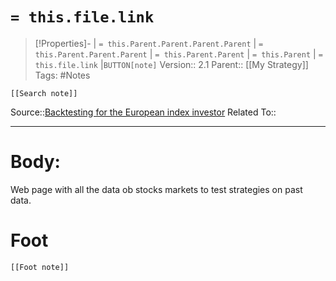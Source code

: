 # `= this.file.link`
>[!Properties]- | `= this.Parent.Parent.Parent.Parent` |  `= this.Parent.Parent.Parent` | `= this.Parent.Parent` | `= this.Parent` | `= this.file.link` |`BUTTON[note]` 
>Version:: 2.1
>Parent:: [[My Strategy]]
>Tags: #Notes
```meta-bind-embed
[[Search note]]
```
Source::[Backtesting for the European index investor](https://curvo.eu/backtest/es)
Related To::
***
# Body:

Web page with all the data ob stocks markets to test strategies on past data.







# Foot
```meta-bind-embed
[[Foot note]]
``` 
